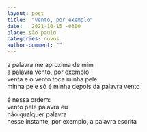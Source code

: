 ```yaml
---
layout: post
title:  "vento, por exemplo"
date:   2021-10-15 -0300
place: são paulo
categories: novos
author-comment: ""
---
```


<!--more-->
a palavra me aproxima de mim  
a palavra vento, por exemplo  
venta e o vento toca minha pele  
minha pele só é minha
depois da palavra vento  

é nessa ordem:  
vento  pele  palavra  eu  
não qualquer palavra  
nesse instante, por exemplo,
a palavra escrita  
